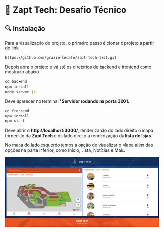 <h1> 📍 Zapt Tech: Desafio Técnico </h1>
<h2> 🔍  Instalação </h2>
Para a visualização do projeto, o primeiro passo é clonar o projeto a partir do link

```
https://github.com/graziellecafe/zapt-tech-test.git
```

Depois abra o projeto e vá até os diretórios de backend e frontend como mostrado abaixo

```js
cd backend
npm install
node server.js
```

Deve aparecer no terminal <b>"Servidor rodando na porta 3001.</b>

```js
cd frontend
npm install
npm start
```

Deve abrir o <b>http://localhost:3000/</b>, renderizando do lado direito o mapa fornecido da <b> Zapt Tech</b> e do lado direito a renderização da <b>lista de lojas</b>.

No mapa do lado esquerdo temos a opção de visualizar o Mapa além das opções na parte inferior, como Início, Lista, Notícias e Mais.

![Texto Alternativo](./frontend/src/images/tela-zapt-tech.png)
